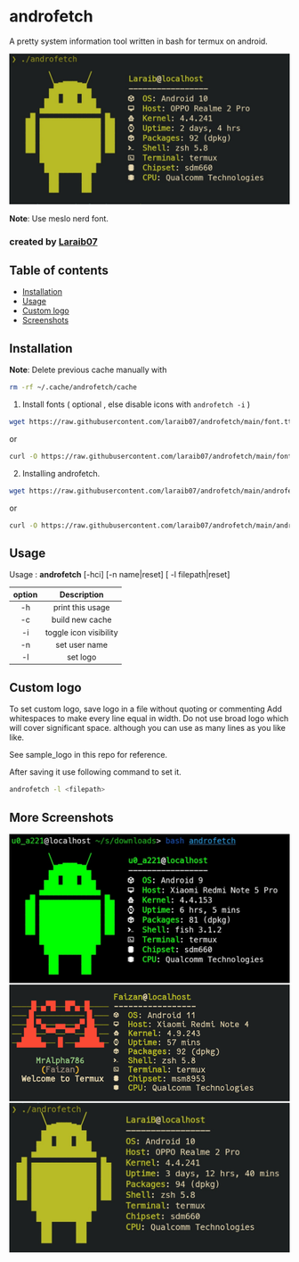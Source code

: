 # androfetch
 A pretty system information tool written in bash for termux on android.

![preview1](screenshots/s1.png)

**Note**: Use meslo nerd font.


### created by [Laraib07](https://github.com/laraib07)

## Table of contents
* [Installation](#installation)
* [Usage](#usage)
* [Custom logo](#custom-logo)
* [Screenshots](#more-screenshots)


## Installation

**Note**: Delete previous cache manually with 
```bash
rm -rf ~/.cache/androfetch/cache
```

1. Install fonts ( optional , else disable icons with `androfetch -i` )
```bash
wget https://raw.githubusercontent.com/laraib07/androfetch/main/font.ttf && mv font.ttf ~/.termux/
```

or

```bash
curl -O https://raw.githubusercontent.com/laraib07/androfetch/main/font.ttf && mv font.ttf ~/.termux/
```

2. Installing androfetch.
```bash
wget https://raw.githubusercontent.com/laraib07/androfetch/main/androfetch && chmod u+x androfetch && mv androfetch $PREFIX/bin/
```

or

```bash
curl -O https://raw.githubusercontent.com/laraib07/androfetch/main/androfetch && chmod u+x androfetch && mv androfetch $PREFIX/bin/
``` 

## Usage

Usage : **androfetch**  [-hci] [-n name|reset] [ -l filepath|reset]

option |   Description
:-----:|:---------------------------:
  -h   |     print this usage
  -c   |     build new cache
  -i   |     toggle icon visibility
  -n   |     set user name
  -l   |     set logo

## Custom logo

To set custom logo, save logo in a file without quoting or commenting
Add whitespaces to make every line equal in width.
Do not use broad logo which will cover significant space.
although you can use as many lines as you like like.

See sample_logo in this repo for reference.

After saving it use following command to set it.

```bash
androfetch -l <filepath>
```

## More Screenshots

![preview2](screenshots/s2.png)
![preview3](screenshots/s3.png)
![preview4](screenshots/s4.png)

